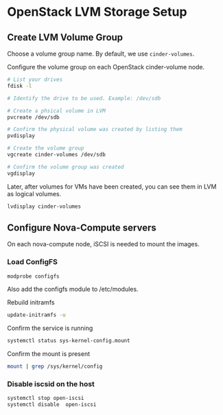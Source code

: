# OpenStack LVM Storage Setup

## Create LVM Volume Group

Choose a volume group name. By default, we use `cinder-volumes`.

Configure the volume group on each OpenStack cinder-volume node.

```bash
# List your drives
fdisk -l

# Identify the drive to be used. Example: /dev/sdb

# Create a phsical volume in LVM
pvcreate /dev/sdb

# Confirm the physical volume was created by listing them
pvdisplay

# Create the volume group
vgcreate cinder-volumes /dev/sdb

# Confirm the volume group was created
vgdisplay
```

Later, after volumes for VMs have been created, you can see them in LVM as
logical volumes.

```bash
lvdisplay cinder-volumes
```


## Configure Nova-Compute servers

On each nova-compute node, iSCSI is needed to mount the images.

### Load ConfigFS

```bash
modprobe configfs
```
Also add the configfs module to /etc/modules.

Rebuild initramfs

```bash
update-initramfs -u
```

Confirm the service is running

```bash
systemctl status sys-kernel-config.mount
```

Confirm the mount is present

```bash
mount | grep /sys/kernel/config
```


### Disable iscsid on the host

```bash
systemctl stop open-iscsi
systemctl disable  open-iscsi
```



